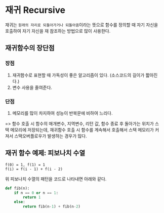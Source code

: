 # 재귀 Recursive

재귀는 `원래의 자리로 되돌아가거나 되돌아옴`이라는 뜻으로 함수를 정의할 때 자기 자신을 호출하여 자기 자신을 재 참조하는 방법으로 많이 사용한다.



## 재귀함수의 장단점

### 장점

1. 재귀함수로 표현할 때 가독성이 좋은 알고리즘이 있다. (소스코드의 길이가 짧아진다.)
2. 변수 사용을 줄여준다.

### 단점

1. 메모리를 많이 차지하여 성능이 반복문에 비하여 느리다.

=> 함수 호출 시 함수의 매개변수, 지역변수, 리턴 값, 함수 종료 후 돌아가는 위치가 스택 메모리에 저장되는데, 재귀함수 호출 시 함수를 계속해서 호출해서 스택 메모리가 커져서 스택오버플로우가 발생하는 경우가 많다.



## 재귀 함수 예제: 피보나치 수열

```
f(0) = 1, f(1) = 1
f(i) = f(i - 1) + f(i - 2)
```

위 피보나치 수열의 패턴을 코드로 나타내면 아래와 같다.



```python
def fib(n):
    if n == 0 or n == 1:
        return 1
    else:
        return fib(n-1) + fib(n-2)
```

